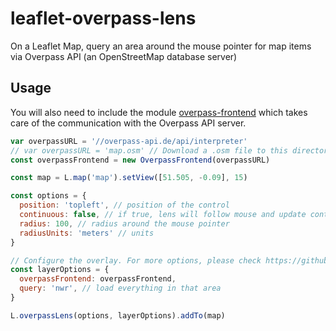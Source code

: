 # leaflet-overpass-lens
On a Leaflet Map, query an area around the mouse pointer for map items via Overpass API (an OpenStreetMap database server)

## Usage
You will also need to include the module
[overpass-frontend](https://github.com/plepe/overpass-frontend) which takes
care of the communication with the Overpass API server.

```js
var overpassURL = '//overpass-api.de/api/interpreter'
// var overpassURL = 'map.osm' // Download a .osm file to this directory and use this instead
const overpassFrontend = new OverpassFrontend(overpassURL)

const map = L.map('map').setView([51.505, -0.09], 15)

const options = {
  position: 'topleft', // position of the control
  continuous: false, // if true, lens will follow mouse and update continuously
  radius: 100, // radius around the mouse pointer
  radiusUnits: 'meters' // units
}

// Configure the overlay. For more options, please check https://github.com/plepe/overpass-layer#readme
const layerOptions = {
  overpassFrontend: overpassFrontend,
  query: 'nwr', // load everything in that area
}

L.overpassLens(options, layerOptions).addTo(map)
```
